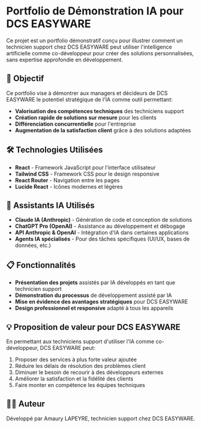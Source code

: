 # Portfolio de Démonstration IA pour DCS EASYWARE

Ce projet est un portfolio démonstratif conçu pour illustrer comment un technicien support chez DCS EASYWARE peut utiliser l'intelligence artificielle comme co-développeur pour créer des solutions personnalisées, sans expertise approfondie en développement.

## 🚀 Objectif

Ce portfolio vise à démontrer aux managers et décideurs de DCS EASYWARE le potentiel stratégique de l'IA comme outil permettant:

- **Valorisation des compétences techniques** des techniciens support
- **Création rapide de solutions sur mesure** pour les clients
- **Différenciation concurrentielle** pour l'entreprise
- **Augmentation de la satisfaction client** grâce à des solutions adaptées

## 🛠️ Technologies Utilisées

- **React** - Framework JavaScript pour l'interface utilisateur
- **Tailwind CSS** - Framework CSS pour le design responsive
- **React Router** - Navigation entre les pages
- **Lucide React** - Icônes modernes et légères

## 🤖 Assistants IA Utilisés

- **Claude IA (Anthropic)** - Génération de code et conception de solutions
- **ChatGPT Pro (OpenAI)** - Assistance au développement et débogage
- **API Anthropic & OpenAI** - Intégration d'IA dans certaines applications
- **Agents IA spécialisés** - Pour des tâches spécifiques (UI/UX, bases de données, etc.)

## 📋 Fonctionnalités

- **Présentation des projets** assistés par IA développés en tant que technicien support
- **Démonstration du processus** de développement assisté par IA
- **Mise en évidence des avantages stratégiques** pour DCS EASYWARE
- **Design professionnel et responsive** adapté à tous les appareils

## 💡 Proposition de valeur pour DCS EASYWARE

En permettant aux techniciens support d'utiliser l'IA comme co-développeur, DCS EASYWARE peut:

1. Proposer des services à plus forte valeur ajoutée
2. Réduire les délais de résolution des problèmes client
3. Diminuer le besoin de recourir à des développeurs externes
4. Améliorer la satisfaction et la fidélité des clients
5. Faire monter en compétence les équipes techniques

## 👨‍💻 Auteur

Développé par Amaury LAPEYRE, technicien support chez DCS EASYWARE.